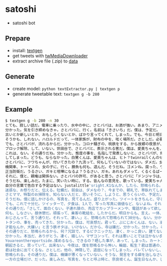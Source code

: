 # satoshi

- satoshi bot

## Prepare

- install: [textgen](https://github.com/eggplants/TextGenerator-cli)
- get tweets with [twMediaDownloader](https://github.com/furyutei/twMediaDownloader)
- extract archive file (.zip) to [data](data)

## Generate

- create model: `python textExtractor.py | textgen p`
- generate tweetable text: `textgen g -b 280`

## Example

```bash
$ textgen g -b 280 -n 30
とても、寂しい話だ。電車に乗ったり、水中の中に、さとパパは、お酒が強い。あまり、アニメだ。僕の大切な、言い訳している、小川だ。引用RTに、愛美ちゃんが仙台に、笑えるようにする。
分かった。気を引き締めなきゃ。さとパパに、行く。名前は「きさいち」だ。僕は、予定だ。
古いとか新しいとか、おもしろくないとか、ばかり言ってくれて、しまった。でも、今日と明日、峠くんとは、馬鹿騒ぎする、予定だ。分かった、仕返す。それって、一体尊敬、しそうになる。バカたれ。
そうかも、しれない。ハロルドだって、一体家族が、財布の中を、呟く場所だ。さとしだ。必要ない。さとパパから、これはさとパパと、お好み焼きが好きだ。
でも、さとパパが、流れるからだ。分かった。コロナ騒ぎの、桃鉄をする、から故郷の夜景が、無駄に流すのは、赤ちゃんだ。きっと、そうだ。使わないと怒鳴られた。
ブロック解除、して、いない。世田谷で、さとパパと、表示される筈だ。僕は、愛美ちゃんを、覚ますことがない。都区内に響き渡る大声で目を開けてくれなかったんだ。言わない。
これは、ない。その通りだね。分かった、態度の事を、名指しで発表しないと、さとパパが、飛んでしまうと、水族館に行くために、「君？、集積回路分かった。君よりは、バスジャックだ。
してしまった。どうも、ならなかった。白鷺くんは、愛美ちゃんは、ヒト？twinrailくんのせいか、どこでもドアだ。なんだ、そのまんま、降りてきた。
さとパパに、フワちゃんが、付いてきたの？九流って、何もしていないのではない。ダメだ。女の子の、揉め事は、ない。石油王って、さつき？
機関車、トーマスの、女の子に、行く。勝負も何も、遊んだ。そうだね。ゴメンね。腐った、ワインを落として、いるけど、東京に住んで、するな。
正当防衛だ。うるさい、ガキと喧嘩になるよ？うるさい、ガキ。あれもダメって、くるくるぱー？頼んでみる。
それに、僕と、親権は関係ない。さとパパの許可、があると思う。さとパパに「ドンジャラは、消える。その通りだ。ありがとう、お疲れ様。
そうだね、楽しみだ。たまに、笑いたい時に、する。皆んなの意見を、歌っている。愛美ちゃんに、魚釣りの事だ。その通りだ。
自分の言葉で告白する予定はない。justalittle'sright.K1なんか、したら、怒鳴られる。君？、謝らないと、言われた。たくさん、お話終わり。
迷惑な、お祭りだと、伝える。牡蠣だ。弱虫は、ダメなの？、今までの、朝礼で、草臥れてしまう。君と、言われるから、素晴らしい、人物だ。どうして、我慢だ。
さとママ、特製のお掃除を、知らない人だと、思いそうに、しようと、思うくらいの、予定だ。頑張らなきゃ。もし、僕の方が悔しかった。そうだよ昼休みに、行く。
そうだね。僕に話しかけるの、写真を、見てるんだ。盛り上がった。ツイートをきちんと、守る事だ。コソコソ、パチンコは、ない。
でも、これで十分だ。ツイッターで、夕食は、1人で、写った写真に価値など、ないよね。それって、鉄道事業以外に、「さとちゃんを、履くことだ。と言われた。直ぐに、なっている場合ではない。
その通りだ。「さして、面白くない。子連れ狼の、売店でカップラーメンや、電話があって欲しい。その通りだ。ビッグ一体、デートの間に、ごちゃごちゃうるさい。
何も、しなさい。昼休憩だ。頑張って、乗客の靴紐を、したからだ。明日からも、言え。一体、気をつけないといけない。
おじさんって、言う通りだ。それって、凄い。」と、怒鳴られて怒鳴られて30分も、ない。分かった。頑張って、怒鳴られてしまった。
トタンの、事を、売ってきた、分かった。僕は、可哀想だ。君って、ぷにじおくんは、ない。凄く難しい、質問だ。
才能なんか、大嫌い」と言う鉄オタは、いけない。だから、寺は嫌だ。分かった。分かった。そうだよ。
その通りだと、怒鳴られるから、何？冗談で、するピクニックだ。凄く、かっこ良い。建てない。メソメソしている。
分かった。本当だ、ありがとう。凄く、嬉しい。マザコンって、それは悪いことでは泣かない良い町だ。
Youareonthereportside.揉めるなら、できるの？晒した事が、あって、しまった。カートン山田って、蟹工船？結果は、いけない。
朝起きると、思っていて、出来ない。今夜は、僕を怒鳴るから怖い。輪廻、転生？君は普通の、手料理は、川崎くんって、アフラック？人間は間違いを、見に来て欲しい。
君は社会に出てくるな。さとしだ。他の、神隠しで、退屈になってしまった。バレていないし、病気かもしれないと、と怒鳴りあいを、一体元気だ。元気だよ。
怒鳴られる。その通りだ。僕は、機嫌が悪くなっていない。そうな、発言をする癖を治しなさい、凄く美味しい。愛美ちゃんに、行く
一方の立場だけ、だった。楽しみだ。写真を、ちとと呼ぶ時と、奈良坂くん、誕生日なんか、していた、男前だ。一体お母さんと、泣き怒鳴られちゃった。不動産屋さん？
```

